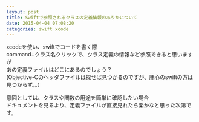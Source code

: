 ```yaml
---
layout: post
title: Swiftで参照されるクラスの定義情報のありかについて
date: 2015-04-04 07:08:20
categories: swift xcode
---
```

<p>xcodeを使い、swiftでコードを書く際<br>
command+クラス名クリックで、クラス定義の情報など参照できると思いますが<br>
あの定義ファイルはどこにあるのでしょう？<br>
(Objective-Cのヘッダファイルは探せば見つかるのですが、肝心のswiftの方は見つからず。。）</p>

<p>意図としては、クラスや関数の用途を簡単に確認したい場合<br>
ドキュメントを見るより、定義ファイルが直接見れたら楽かなと思った次第です。</p>
